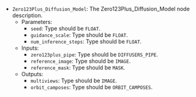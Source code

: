 - `Zero123Plus_Diffusion_Model`: The Zero123Plus_Diffusion_Model node description.
    - Parameters:
        - `seed`: Type should be `FLOAT`.
        - `guidance_scale`: Type should be `FLOAT`.
        - `num_inference_steps`: Type should be `FLOAT`.
    - Inputs:
        - `zero123plus_pipe`: Type should be `DIFFUSERS_PIPE`.
        - `reference_image`: Type should be `IMAGE`.
        - `reference_mask`: Type should be `MASK`.
    - Outputs:
        - `multiviews`: Type should be `IMAGE`.
        - `orbit_camposes`: Type should be `ORBIT_CAMPOSES`.
